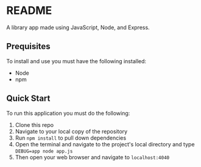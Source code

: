 # README

A library app made using JavaScript, Node, and Express.

## Prequisites

To install and use you must have the following installed:
* Node
 * npm

## Quick Start

To run this application you must do the following:

1. Clone this repo
2. Navigate to your local copy of the repository
3. Run `npm install` to pull down dependencies
4. Open the terminal and navigate to the project's local directory and type `DEBUG=app node app.js`
5. Then open your web browser and navigate to `localhost:4040`

